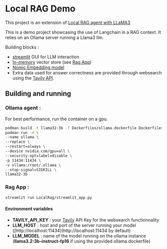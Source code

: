 
# Local RAG Demo

This project is an extension of [Local RAG agent with LLaMA3](https://langchain-ai.github.io/langgraph/tutorials/rag/langgraph_adaptive_rag_local/)

This is a demo project showcasing the use of Langchain in a RAG context. It relies on an Ollama server running a Llama3 llm.

Building blocks :
- [streamlit](https://streamlit.io/) GUI for LLM interaction
- [In-memory](https://python.langchain.com/docs/integrations/vectorstores/sklearn/) vector store (see [Rag App](#rag-app))
- [Nomic Embedding model](https://www.nomic.ai/blog/posts/local-nomic-embed)
- Extra data used for answer correctness are provided through websearch using the [Tavily API](https://tavily.com/).

## Building and running

### Ollama agent :
For best performance, run the container on a gpu.

```bash
podman build -t llama32-3b -f Dockerfiles/ollama.dockerfile Dockerfiles
podman run -d \
--name ollama \
--replace \
--restart=always \
--device nvidia.com/gpu=all \
--security-opt=label=disable \
-p 11434:11434 \
-v ollama:/root/.ollama \
--stop-signal=SIGKILL \
llama32-3b
```

### Rag App :

```bash
streamlit run LocalRag/streamlit_app.py
```

#### Environment variables

- **TAVILY_API_KEY** : your [Tavily](https://pages.github.com/) API Key for the websearch functionnality
- **LLM_HOST** : host and port of the server running your model ([http://localhost:11434](http://localhost:11434 by default)
- **LLM_MODEL** : name of the model running on the ollama instance (**llama3.2:3b-instruct-fp16** if using the provided ollama.dockerfile)
